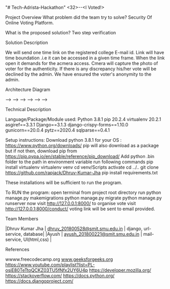 "# Tech-Adrista-Hackathon" 
<32>--<I Voted!>

Project Overview
What problem did the team try to solve?
Security Of Online Voting Platform.

What is the proposed solution?
Two step verification

Solution Description

We will send one time link on the registered college E-mail id. Link will have time boundation .i.e it can be accessed in a given time frame.
When the link open it demands for the acmera access. Cmera will capture the photo of voter for the authenticity.
If there is any discrepancy his/her vote will be declined by the admin. We have ensured the voter's anonymity to the admin.

Architecture Diagram

<Collect candidate details and Voters email> --> <Mail all voters with unique URLS to direct to voting page> --> 
<Once directed voters agree to vote redirect them to next page> --> <Take pictures using webcam> -->
<POST request all collected data back to server> --> <if photo do not match ID discard the vote> -->
<Publish the result once the voting time is over>

Technical Description
 
 Language/Package/Module used:
 Python 3.8.1
 pip 20.2.4
 virtualenv 20.2.1
 asgiref==3.3.1
 Django==3.1.3
 django-crispy-forms==1.10.0
 gunicorn==20.0.4
 pytz==2020.4
 sqlparse==0.4.1

  Setup instructions:
  Download python 3.8.1 for your OS : https://www.python.org/downloads/
    pip will also download as a package but if not then,
  download pip from https://pip.pypa.io/en/stable/reference/pip_download/
  Add python .bin folder to the path in environment variable
  run following commands
   pip install virtualenv
   virtualenv venv
   cd venv/Scripts
   activate
   cd ../..
   git clone https://github.com/rapjack/Dhruv-Kumar-Jha
   pip install requirements.txt
   
  These installations will be sufficient to run the program.
  
 To RUN the program:
   open terminal from project root directory
   run 
    python manage.py makemigrations
    python manage.py migrate
    python manage.py runserver
   now visit 
   http://127.0.0.1:8000/
   to organise vote visit http://127.0.0.1:8000/conduct/
   voting link will be sent to email provided.

Team Members

  |Dhruv Kumar Jha    | dhruv_201800528@smit.smu.edu.in | django, url-service, database|
  |Ayush              | ayush_201800221@smit.smu.edu.in | mail-service, UI(html,css)   |


References

wwww.freecodecamp.org
www.geeksforgeeks.org
https://www.youtube.com/playlist?list=PL-osiE80TeTtoQCKZ03TU5fNfx2UY6U4p
https://developer.mozilla.org/
https://stackoverflow.com/
https://docs.python.org/
https://docs.djangoproject.com/
